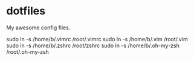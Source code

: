 dotfiles
========

My awesome config files.

sudo ln -s /home/b/.vimrc /root/.vimrc
sudo ln -s /home/b/.vim /root/.vim
sudo ln -s /home/b/.zshrc /root/zshrc
sudo ln -s /home/b/.oh-my-zsh /root/.oh-my-zsh
